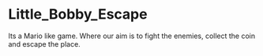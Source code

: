 # Little_Bobby_Escape
Its a Mario like game. Where our aim is to fight the enemies, collect the coin and escape the place.
